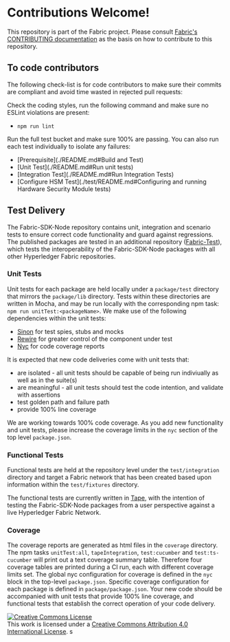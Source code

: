 # Contributions Welcome!

This repository is part of the Fabric project.
Please consult [Fabric's CONTRIBUTING documentation](http://hyperledger-fabric.readthedocs.io/en/latest/CONTRIBUTING.html) as the basis on how to contribute to this repository.

## To code contributors

The following check-list is for code contributors to make sure their commits are compliant and avoid time wasted in rejected pull requests:

Check the coding styles, run the following command and make sure no ESLint violations are present:
* `npm run lint`

Run the full test bucket and make sure 100% are passing.  You can also run each test individually to isolate any failures:
* [Prerequisite](./README.md#Build and Test)
* [Unit Test](./README.md#Run unit tests)
* [Integration Test](./README.md#Run Integration Tests)
* [Configure HSM Test](./test/README.md#Configuring and running Hardware Security Module tests)

## Test Delivery

The Fabric-SDK-Node repository contains unit, integration and scenario tests to ensure correct code functionality and guard against regressions. The published packages are tested in an additional repository ([Fabric-Test](https://github.com/hyperledger/fabric-test)), which tests the interoperability of the Fabric-SDK-Node packages with all other Hyperledger Fabric repositories.

### Unit Tests
Unit tests for each package are held locally under a `package/test` directory that mirrors the `package/lib` directory. Tests within these directories are written in Mocha, and may be run locally with the corresponding npm task: `npm run unitTest:<packageName>`. We make use of the following dependencies within the unit tests:
- [Sinon](https://sinonjs.org/) for test spies, stubs and mocks
- [Rewire](https://github.com/jhnns/rewire) for greater control of the component under test
- [Nyc](https://www.npmjs.com/package/nyc) for code coverage reports

It is expected that new code deliveries come with unit tests that:
- are isolated - all unit tests should be capable of being run indiviually as well as in the suite(s)
- are meaningful - all unit tests should test the code intention, and validate with assertions
- test golden path and failure path
- provide 100% line coverage

We are working towards 100% code coverage. As you add new functionality and unit tests, please increase the coverage limits in the `nyc` section of the top level `package.json`.

### Functional Tests
Functional tests are held at the repository level under the `test/integration` directory and target a Fabric network that has been created based upon information within the `test/fixtures` directory.

The functional tests are currently written in [Tape]('https://github.com/substack/tape'), with the intention of testing the Fabric-SDK-Node packages from a user perspective against a live Hyperledger Fabric Network.

### Coverage
The coverage reports are generated as html files in the `coverage` directory. The npm tasks `unitTest:all`, `tapeIntegration`, `test:cucumber` and `test:ts-cucumber` will print out a text coverage summary table. Therefore four coverage tables are printed during a CI run, each with different coverage limits set. The global nyc configuration for coverage is defined in the `nyc` block in the top-level `package.json`. Specific coverage configuration for each package is defined in `package/package.json`. Your new code should be accompanied with unit tests that provide 100% line coverage, and functional tests that establish the correct operation of your code delivery.

<a rel="license" href="http://creativecommons.org/licenses/by/4.0/"><img alt="Creative Commons License" style="border-width:0" src="https://i.creativecommons.org/l/by/4.0/88x31.png" /></a><br />This work is licensed under a <a rel="license" href="http://creativecommons.org/licenses/by/4.0/">Creative Commons Attribution 4.0 International License</a>.
s
